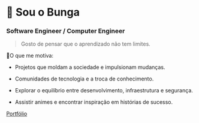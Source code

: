 # 👋 Sou o Bunga
### Software Engineer / Computer Engineer
> Gosto de pensar que o aprendizado não tem limites.
> 


🔹O que me motiva:
+ Projetos que moldam a sociedade e impulsionam mudanças.

+ Comunidades de tecnologia e a troca de conhecimento.

+ Explorar o equilíbrio entre desenvolvimento, infraestrutura e segurança.

+ Assistir animes e encontrar inspiração em histórias de sucesso.



[Portfólio](https://bungaantonio.tech "📌")
